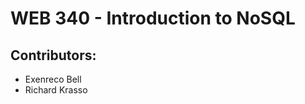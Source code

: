 # WEB 340 - Introduction to NoSQL

<h2>Contributors:</h2>
<ul>
    <li>Exenreco Bell</li>
    <li>Richard Krasso</li>
</ul>
